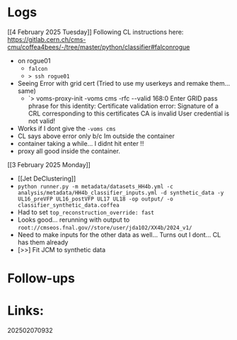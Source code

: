 


# Logs

[[4 February 2025 Tuesday]]
 Following CL instructions here: https://gitlab.cern.ch/cms-cmu/coffea4bees/-/tree/master/python/classifier#falconrogue
- on rogue01
	- `falcon`
	- `> ssh rogue01`
- Seeing Error with grid cert (Tried to use my userkeys and remake them... same)
	- `> voms-proxy-init -voms cms -rfc --valid 168:0
	Enter GRID pass phrase for this identity:
	Certificate validation error: Signature of a CRL corresponding to this certificates CA is invalid
	User credential is not valid!
- Works if I dont give the `-voms cms` 
- CL says above error only b/c Im outside the container
- container taking a while... I didnt hit enter !!
- proxy all good inside the container.


[[3 February 2025 Monday]]
- [[Jet DeClustering]]
- `python runner.py -m metadata/datasets_HH4b.yml -c analysis/metadata/HH4b_classifier_inputs.yml -d synthetic_data -y UL16_preVFP UL16_postVFP UL17 UL18 -op output/ -o classifier_synthetic_data.coffea`
- Had to set `top_reconstruction_override: fast`
- Looks good... rerunning with output to `root://cmseos.fnal.gov//store/user/jda102/XX4b/2024_v1/`
- Need to make inputs for the other data as well... Turns out I dont... CL has them already
- [>>] Fit JCM to synthetic data


# Follow-ups


# Links: 



202502070932
